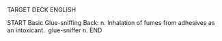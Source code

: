 TARGET DECK
ENGLISH

START
Basic
Glue-sniffing
Back: n. Inhalation of fumes from adhesives as an intoxicant.  glue-sniffer n.
END
